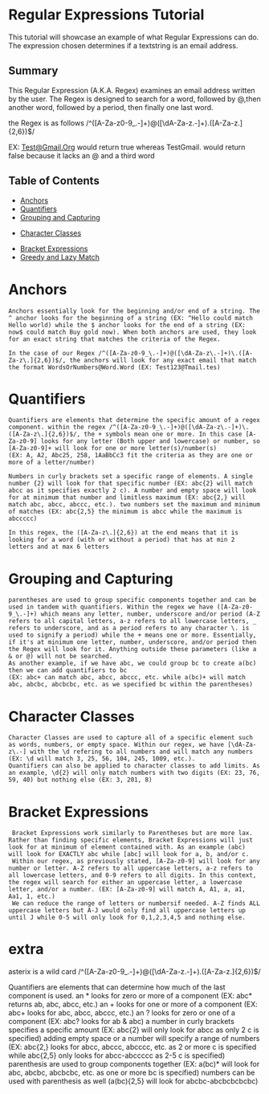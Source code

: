 # Regular Expressions Tutorial
This tutorial will showcase an example of what Regular Expressions can do. The expression chosen determines if a textstring is an email address.

## Summary
This Regular Expression (A.K.A. Regex) examines an email address written by the user. The Regex is designed to search for a word, followed by @,then another word, followed by a period, then finally one last word. 

the Regex is as follows /^([A-Za-z0-9_\.-]+)@([\dA-Za-z\.-]+)\.([A-Za-z\.]{2,6})$/

EX: Test@Gmail.Org would return true whereas TestGmail. would return false because it lacks an @ and a third word

## Table of Contents

- [Anchors](#anchors)
- [Quantifiers](#quantifiers)
- [Grouping and Capturing](#grouping-and-capturing)
<!-- - [OR Operator](#or-operator) -->
- [Character Classes](#character-classes)
<!-- - [Flags](#flags) -->
- [Bracket Expressions](#bracket-expressions)
- [Greedy and Lazy Match](#greedy-and-lazy-match)
<!-- - [Boundaries](#boundaries) -->
<!-- - [Back-references](#back-references) -->
<!-- - [Look-ahead and Look-behind](#look-ahead-and-look-behind) -->

# Anchors
    Anchors essentially look for the beginning and/or end of a string. The ^ anchor looks for the beginning of a string (EX: ^Hello could match Hello world) while the $ anchor looks for the end of a string (EX: now$ could match Buy gold now). When both anchors are used, they look for an exact string that matches the criteria of the Regex.

    In the case of our Regex /^([A-Za-z0-9_\.-]+)@([\dA-Za-z\.-]+)\.([A-Za-z\.]{2,6})$/, the anchors will look for any exact email that match the format WordsOrNumbers@Word.Word (EX: Test123@Tmail.tes)

# Quantifiers
    Quantifiers are elements that determine the specific amount of a regex component. within the regex /^([A-Za-z0-9_\.-]+)@([\dA-Za-z\.-]+)\.([A-Za-z\.]{2,6})$/, the + symbols mean one or more. In this case [A-Za-z0-9] looks for any letter (Both upper and lowercase) or number, so [A-Za-z0-9]+ will look for one or more letter(s)/number(s) 
    (EX: A, A2, Abc25, 258, 1AaBbCc3 fit the criteria as they are one or more of a letter/number)

    Numbers in curly brackets set a specific range of elements. A single number {2} will look for that specific number (EX: abc{2} will match abcc as it specifies exactly 2 c). A number and empty space will look for at minimum that number and limitless maximum (EX: abc{2,} will match abc, abcc, abccc, etc.). two numbers set the maximum and minimum of matches (EX: abc{2,5} the minimum is abcc while the maximum is abccccc)

    In this regex, the ([A-Za-z\.]{2,6}) at the end means that it is looking for a word (with or without a period) that has at min 2 letters and at max 6 letters

# Grouping and Capturing
    parentheses are used to group specific components together and can be used in tandem with quantifiers. Within the regex we have ([A-Za-z0-9_\.-]+) which means any letter, number, underscore and/or period (A-Z refers to all capital letters, a-z refers to all lowercase letters, _ refers to underscore, and as a period refers to any character \. is used to signify a period) while the + means one or more. Essentially, if it's at minimum one letter, number, underscore, and/or period then the Regex will look for it. Anything outside these parameters (like a & or @) will not be searched.
    As another example, if we have abc, we could group bc to create a(bc) then we can add quantifiers to bc
    (EX: abc+ can match abc, abcc, abccc, etc. while a(bc)+ will match abc, abcbc, abcbcbc, etc. as we specified bc within the parentheses)

# Character Classes
    Character Classes are used to capture all of a specific element such as words, numbers, or empty space. Within our regex, we have [\dA-Za-z\.-] with the \d refering to all numbers and will match any numbers (EX: \d will match 3, 25, 56, 104, 245, 1009, etc.). 
    Quantifiers can also be applied to character classes to add limits. As an example, \d{2} will only match numbers with two digits (EX: 23, 76, 59, 40) but nothing else (EX: 3, 201, 8)
# Bracket Expressions
     Bracket Expressions work similarly to Parentheses but are more lax. Rather than finding specific elements, Bracket Expressions will just look for at minimum of element contained with. As an example (abc) will look for EXACTLY abc while [abc] will look for a, b, and/or c.
     Within our regex, as previously stated, [A-Za-z0-9] will look for any number or letter. A-Z refers to all uppercase letters, a-z refers to all lowercase letters, and 0-9 refers to all digits. In this context, the regex will search for either an uppercase letter, a lowercase letter, and/or a number. (EX: [A-Za-z0-9] will match A, A1, a, a1, Aa1, 1, etc.)
     We can reduce the range of letters or numbersif needed. A-Z finds ALL uppercase letters but A-J would only find all uppercase letters up until J while 0-5 will only look for 0,1,2,3,4,5 and nothing else.



# extra
asterix is a wild card
/^([A-Za-z0-9_\.-]+)@([\dA-Za-z\.-]+)\.([A-Za-z\.]{2,6})$/

Quantifiers are elements that can determine how much of the last component is used. 
an * looks for zero or more of a component (EX: abc* returns ab, abc, abcc, etc.)
an + looks for one or more of a component (EX: abc+ looks for abc, abcc, abccc, etc.)
an ? looks for zero or one of a component (EX: abc? looks for ab & abc)
a number in curly brackets specifies a specific amount (EX: abc{2} will only look for abcc as only 2 c is specified)
adding empty space or a number will specify a range of numbers (EX: abc{2,} looks for abcc, abccc, abcccc, etc. as 2 or more c is specified while abc{2,5} only looks for abcc-abccccc as 2-5 c is specified)
parenthesis are used to group components together (EX: a(bc)* will look for abc, abcbc, abcbcbc, etc. as one or more bc is specified)
numbers can be used with parenthesis as well (a(bc){2,5} will look for abcbc-abcbcbcbcbc)